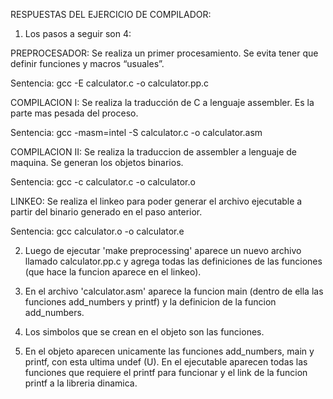 RESPUESTAS DEL EJERCICIO DE COMPILADOR:

1. Los pasos a seguir son 4:

PREPROCESADOR:
Se realiza un primer procesamiento. Se evita tener que definir funciones y
macros “usuales”. 

Sentencia: gcc -E calculator.c -o calculator.pp.c 


COMPILACION I:
Se realiza la traducción de C a lenguaje assembler. Es la parte mas pesada del
proceso.

Sentencia: gcc -masm=intel -S calculator.c -o calculator.asm 


COMPILACION II:
Se realiza la traduccion de assembler a lenguaje de maquina. Se generan los 
objetos binarios.

Sentencia: gcc -c calculator.c -o calculator.o

LINKEO:
Se realiza el linkeo para poder generar el archivo ejecutable a partir del 
binario generado en el paso anterior.

Sentencia: gcc calculator.o -o calculator.e 


2. Luego de ejecutar 'make preprocessing' aparece un nuevo archivo llamado 
calculator.pp.c y agrega todas las definiciones de las funciones (que hace la 
funcion aparece en el linkeo).

3. En el archivo 'calculator.asm' aparece la funcion main (dentro de ella las 
funciones add_numbers y printf) y la definicion de la funcion add_numbers.

4. Los simbolos que se crean en el objeto son las funciones.

5. En el objeto aparecen unicamente las funciones add_numbers, main y printf,
con esta ultima undef (U).
En el ejecutable aparecen todas las funciones que requiere el printf para
funcionar y el link de la funcion printf a la libreria dinamica.










